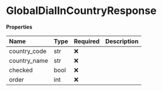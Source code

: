 # GlobalDialInCountryResponse

**Properties**

| Name         | Type | Required | Description |
| :----------- | :--- | :------- | :---------- |
| country_code | str  | ❌       |             |
| country_name | str  | ❌       |             |
| checked      | bool | ❌       |             |
| order        | int  | ❌       |             |

<!-- This file was generated by liblab | https://liblab.com/ -->
